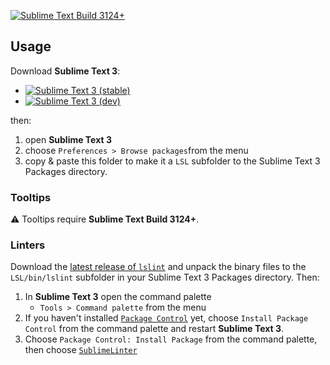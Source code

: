 [![Sublime Text Build 3124+](https://img.shields.io/badge/Sublime%20Text-Build%203124+-orange.svg?style=flat-square)](https://www.sublimetext.com)

## Usage

Download **Sublime Text 3**:

* [![Sublime Text 3 (stable)](https://img.shields.io/badge/Sublime%20Text%203-%28stable%29-lightgrey.svg?style=flat-square)](https://www.sublimetext.com/3)
* [![Sublime Text 3 (dev)](https://img.shields.io/badge/Sublime%20Text%203-%28dev%29-lightgrey.svg?style=flat-square)](https://www.sublimetext.com/3dev)

then:

1. open **Sublime Text 3**
2. choose `Preferences > Browse packages`from the menu
3. copy & paste this folder to make it a `LSL` subfolder to the Sublime Text 3 Packages directory.

### Tooltips

:warning: Tooltips require **Sublime Text Build 3124+**.

### Linters

Download the [latest release of `lslint`](https://github.com/Makopo/lslint/releases/latest) and unpack the binary files to the `LSL/bin/lslint` subfolder in your Sublime Text 3 Packages directory. Then:

1. In **Sublime Text 3** open the command palette
   * `Tools > Command palette` from the menu
2. If you haven't installed [`Package Control`](https://packagecontrol.io/installation) yet, choose `Install Package Control` from the command palette and restart **Sublime Text 3**.
3. Choose `Package Control: Install Package` from the command palette, then choose [`SublimeLinter`](https://github.com/SublimeLinter/SublimeLinter3)
